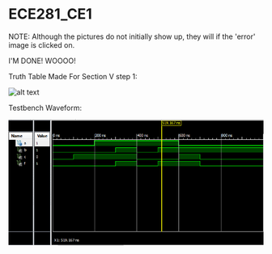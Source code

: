 ECE281_CE1
==========

NOTE: Although the pictures do not initially show up, they will if the 'error' image is clicked on.

I'M DONE! WOOOO!

Truth Table Made For Section V step 1:

![alt text][picture_1]


Testbench Waveform:

![alt text][picture_2]


[picture_1]: https://github.com/AnthonyEcheverry/ECE281_CE1/blob/master/Truth_table_notebook.png "Truth Table"
[picture_2]: https://github.com/AnthonyEcheverry/ECE281_CE1/blob/master/CE1_Truthtable.PNG "Testbench Waveform"
